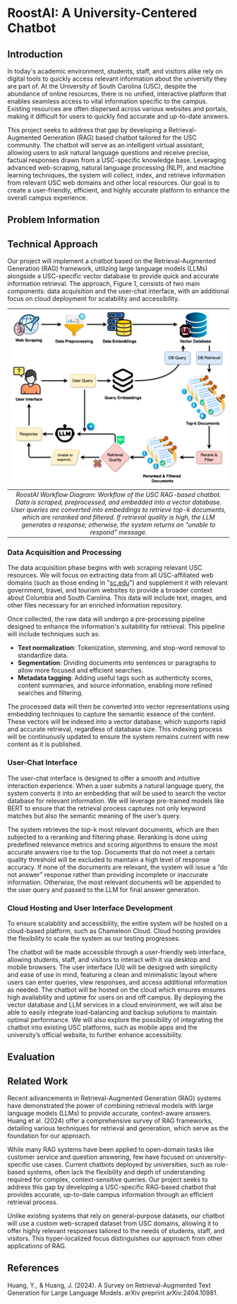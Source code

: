 # RoostAI: A University-Centered Chatbot

## Introduction
In today's academic environment, students, staff, and visitors alike rely on digital tools to quickly access relevant information about the university they are part of. At the University of South Carolina (USC), despite the abundance of online resources, there is no unified, interactive platform that enables seamless access to vital information specific to the campus. Existing resources are often dispersed across various websites and portals, making it difficult for users to quickly find accurate and up-to-date answers.

This project seeks to address that gap by developing a Retrieval-Augmented Generation (RAG) based chatbot tailored for the USC community. The chatbot will serve as an intelligent virtual assistant, allowing users to ask natural language questions and receive precise, factual responses drawn from a USC-specific knowledge base. Leveraging advanced web-scraping, natural language processing (NLP), and machine learning techniques, the system will collect, index, and retrieve information from relevant USC web domains and other local resources. Our goal is to create a user-friendly, efficient, and highly accurate platform to enhance the overall campus experience.

## Problem Information

## Technical Approach
Our project will implement a chatbot based on the Retrieval-Augmented Generation (RAG) framework, utilizing large language models (LLMs) alongside a USC-specific vector database to provide quick and accurate information retrieval. The approach, Figure 1, consists of two main components: data acquisition and the user-chat interface, with an additional focus on cloud deployment for scalability and accessibility.

|                                                                                                                                                               ![Workflow Diagram for RoostAI](workflow.png)                                                                                                                                                               | 
|:-------------------------------------------------------------------------------------------------------------------------------------------------------------------------------------------------------------------------------------------------------------------------------------------------------------------------------------------------------------------------:| 
| *RoostAI Workflow Diagram: Workflow of the USC RAG-based chatbot. Data is scraped, preprocessed, and embedded into a vector database. User queries are converted into embeddings to retrieve top-k documents, which are reranked and filtered. If retrieval quality is high, the LLM generates a response; otherwise, the system returns an "unable to respond" message.* |

### Data Acquisition and Processing

The data acquisition phase begins with web scraping relevant USC resources. We will focus on extracting data from all USC-affiliated web domains (such as those ending in "[sc.edu](http://sc.edu/)") and supplement it with relevant government, travel, and tourism websites to provide a broader context about Columbia and South Carolina. This data will include text, images, and other files necessary for an enriched information repository.

Once collected, the raw data will undergo a pre-processing pipeline designed to enhance the information's suitability for retrieval. This pipeline will include techniques such as:

- **Text normalization**: Tokenization, stemming, and stop-word removal to standardize data.
- **Segmentation**: Dividing documents into sentences or paragraphs to allow more focused and efficient searches.
- **Metadata tagging**: Adding useful tags such as authenticity scores, content summaries, and source information, enabling more refined searches and filtering.

The processed data will then be converted into vector representations using embedding techniques to capture the semantic essence of the content. These vectors will be indexed into a vector database, which supports rapid and accurate retrieval, regardless of database size. This indexing process will be continuously updated to ensure the system remains current with new content as it is published.

### User-Chat Interface

The user-chat interface is designed to offer a smooth and intuitive interaction experience. When a user submits a natural language query, the system converts it into an embedding that will be used to search the vector database for relevant information. We will leverage pre-trained models like BERT to ensure that the retrieval process captures not only keyword matches but also the semantic meaning of the user’s query.

The system retrieves the top-k most relevant documents, which are then subjected to a reranking and filtering phase. Reranking is done using predefined relevance metrics and scoring algorithms to ensure the most accurate answers rise to the top. Documents that do not meet a certain quality threshold will be excluded to maintain a high level of response accuracy. If none of the documents are relevant, the system will issue a “do not answer” response rather than providing incomplete or inaccurate information. Otherwise, the most relevant documents will be appended to the user query and passed to the LLM for final answer generation.

### Cloud Hosting and User Interface Development

To ensure scalability and accessibility, the entire system will be hosted on a cloud-based platform, such as Chameleon Cloud. Cloud hosting provides the flexibility to scale the system as our testing progresses.

The chatbot will be made accessible through a user-friendly web interface, allowing students, staff, and visitors to interact with it via desktop and mobile browsers. The user interface (UI) will be designed with simplicity and ease of use in mind, featuring a clean and minimalistic layout where users can enter queries, view responses, and access additional information as needed. The chatbot will be hosted on the cloud which ensures ensures high availability and uptime for users on and off campus. By deploying the vector database and LLM services in a cloud environment, we will also be able to easily integrate load-balancing and backup solutions to maintain optimal performance. We will also explore the possibility of integrating the chatbot into existing USC platforms, such as mobile apps and the university’s official website, to further enhance accessibility.

## Evaluation

## Related Work

Recent advancements in Retrieval-Augmented Generation (RAG) systems have demonstrated the power of combining retrieval models with large language models (LLMs) to provide accurate, context-aware answers. Huang et al. (2024) offer a comprehensive survey of RAG frameworks, detailing various techniques for retrieval and generation, which serve as the foundation for our approach.

While many RAG systems have been applied to open-domain tasks like customer service and question answering, few have focused on university-specific use cases. Current chatbots deployed by universities, such as rule-based systems, often lack the flexibility and depth of understanding required for complex, context-sensitive queries. Our project seeks to address this gap by developing a USC-specific RAG-based chatbot that provides accurate, up-to-date campus information through an efficient retrieval process.

Unlike existing systems that rely on general-purpose datasets, our chatbot will use a custom web-scraped dataset from USC domains, allowing it to offer highly relevant responses tailored to the needs of students, staff, and visitors. This hyper-localized focus distinguishes our approach from other applications of RAG.

## References
Huang, Y., & Huang, J. (2024). A Survey on Retrieval-Augmented Text Generation for Large Language Models. arXiv preprint arXiv:2404.10981.